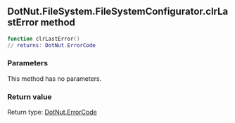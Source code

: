 ## DotNut.FileSystem.FileSystemConfigurator.clrLastError method


```lua
function clrLastError()
// returns: DotNut.ErrorCode
```


### Parameters

This method has no parameters.

### Return value

Return type: [DotNut.ErrorCode](../../../DotNut/ErrorCode.md)

